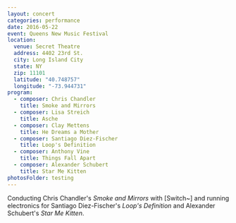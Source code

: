 ```yaml
---
layout: concert
categories: performance
date: 2016-05-22
event: Queens New Music Festival
location:
  venue: Secret Theatre
  address: 4402 23rd St.
  city: Long Island City
  state: NY
  zip: 11101
  latitude: "40.748757"
  longitude: "-73.944731"
program:
  - composer: Chris Chandler
    title: Smoke and Mirrors
  - composer: Lisa Streich
    title: Asche
  - composer: Clay Mettens
    title: He Dreams a Mother
  - composer: Santiago Diez-Fischer
    title: Loop's Definition
  - composer: Anthony Vine
    title: Things Fall Apart
  - composer: Alexander Schubert
    title: Star Me Kitten
photosFolder: testing
---
```


Conducting Chris Chandler's *Smoke and Mirrors* with [Switch~] and running electronics for Santiago Diez-Fischer's *Loop's Definition* and Alexander Schubert's *Star Me Kitten*.
